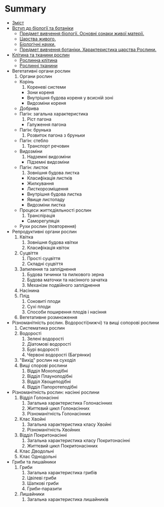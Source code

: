 # Summary

* [Зміст](README.md)
* [Вступ до бiологiї та ботанiки](1/predmet_vivchennya_biologi_osnovni_oznaki_zhivo_materi_oznachennya.md)
   * [Предмет вивчення бiологiї. Основнi ознаки живої матерiї.](1/predmet_vivchennya_biologi_osnovni_oznaki_zhivo_materi_oznachennya.md)
   * [Царства живого.](1/tsarstva_zhivogo.md)
   * [Бiологiчнi науки.](1/biologichni_nauki.md)
   * [Предмет вивчення ботанiки. Характеристика царства Рослини.](1/predmet_vivchennya_botaniki_harakteristika_tsarstva_roslini.md)
* [Клiтина та тканини рослин](2/roslinna_klitina.md)
   * [Рослинна клiтина](2/roslinna_klitina.md)
   * [Рослиннi тканини](2/roslinni_tkanini.md)
* Вегетативнi органи рослин
   1. Органи рослин
   * Корiнь
       1. Кореневi системи
       * Зони кореня
       * Внутрiшня будова кореня у всиснiй зонi
       * Видозмiни кореня
   * Добрива
   * Пагiн: загальна характеристика
       1. Рiст пагона
       * Галуження пагона
   * Пагiн: брунька
       1. Розвиток пагона з бруньки
   * Пагiн: стебло
       1. Транспорт речовин
   * Видозмiни
       1. Надземнi видозмiни
       * Пiдземнi видозмiни
   * Пагiн: листок
       1. Зовнiшня будова листка
       * Класифiкацiя листкiв
       * Жилкування
       * Листкорозмiщення
       * Внутрiшня будова листка
       * Явище листопаду
       * Видозмiни листка
   * Процеси життєдiяльностi рослин
       1. Транспiрацiя
       * Саморегуляцiя
   * Рухи рослин (повторення)
* Репродуктивнi органи рослин
   1. Квітка
        1. Зовнішня будова квітки
        2. Класифікація квіток
   2. Суцвіття
        1. Прості суцвіття
        2. Складні суцвіття
   3. Запилення та запліднення
        1. Будова тичинки та пилкового зерна
        2. Будова маточки та насінного зачатка
        3. Механізм подвійного запліднення
   4. Насінина
   5. Плід
        1. Соковиті плоди
        2. Сухі плоди
        3. Способи поширення плодів і насіння
   6. Вегетативне розмноження
* Різноманітність рослин. Водорості(нижчі) та вищі сопорові рослини
   1. Систематика рослин
   2. Водорості
        1. Зелені водорості
        2. Діатомові водорості
        3. Бурі водорості
        4. Червоні водорості (Багрянки)
   3. "Вихід" рослин на суходіл
   4. Вищі спорові рослини
        1. Відділ Мохоподібні
        2. Відділ Плауноподібні
        3. Відділ Хвощеподібні
        4. Відділ Папоротеподібні
* Різноманітність рослин: насінні рослини
    1. Відділ Голонасінні
        1. Загальна характеристика Голонасінних
        2. Життєвий цикл Голонасінних
        3. Різноманітність Голонасінних
    2. Клас Хвойні
        1. Загальна характеристика класу Хвойні
        2. Різноманітність Хвойних
    3. Відділ Покритонасінні
        1. Загальна характеристика класу Покритонасінні
        2. Життєвий цикл Покритонасінних 
    4. Клас Дводольні
    5. Клас Однодольні
* Гриби та лишайники
    1. Гриби
        1. Загальна характеристика грибів
        2. Цвілеві гриби
        3. Шапкові гриби
        4. Гриби-паразити
    2. Лишайники
        1. Загальна характеристика лишайників